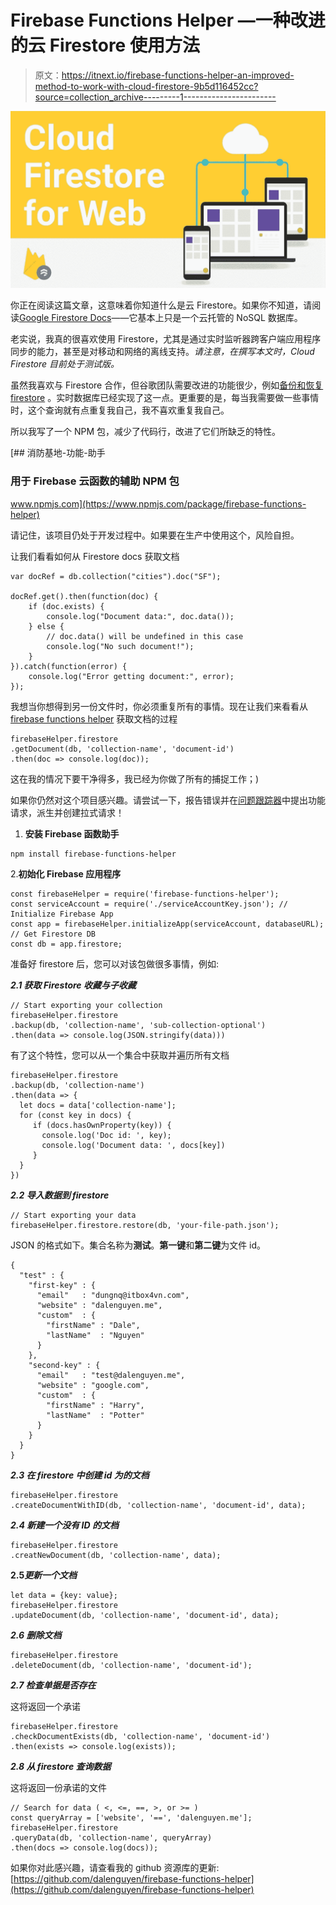 # Firebase Functions Helper —一种改进的云 Firestore 使用方法

> 原文：<https://itnext.io/firebase-functions-helper-an-improved-method-to-work-with-cloud-firestore-9b5d116452cc?source=collection_archive---------1----------------------->

![](img/7210971ba0ea87db28867e8f9e199fe4.png)

你正在阅读这篇文章，这意味着你知道什么是云 Firestore。如果你不知道，请阅读[Google Firestore Docs](https://firebase.google.com/docs/firestore/)——它基本上只是一个云托管的 NoSQL 数据库。

老实说，我真的很喜欢使用 Firestore，尤其是通过实时监听器跨客户端应用程序同步的能力，甚至是对移动和网络的离线支持。*请注意，在撰写本文时，Cloud Firestore 目前处于测试版。*

虽然我喜欢与 Firestore 合作，但谷歌团队需要改进的功能很少，例如[备份和恢复 firestore](https://github.com/dalenguyen/firestore-backup-restore) 。实时数据库已经实现了这一点。更重要的是，每当我需要做一些事情时，这个查询就有点重复我自己，我不喜欢重复我自己。

所以我写了一个 NPM 包，减少了代码行，改进了它们所缺乏的特性。

[](https://www.npmjs.com/package/firebase-functions-helper) [## 消防基地-功能-助手

### 用于 Firebase 云函数的辅助 NPM 包

www.npmjs.com](https://www.npmjs.com/package/firebase-functions-helper) 

请记住，该项目仍处于开发过程中。如果要在生产中使用这个，风险自担。

让我们看看如何从 Firestore docs 获取文档

```
var docRef = db.collection("cities").doc("SF");

docRef.get().then(function(doc) {
    if (doc.exists) {
        console.log("Document data:", doc.data());
    } else {
        // doc.data() will be undefined in this case
        console.log("No such document!");
    }
}).catch(function(error) {
    console.log("Error getting document:", error);
});
```

我想当你想得到另一份文件时，你必须重复所有的事情。现在让我们来看看从 [firebase functions helper](https://github.com/dalenguyen/firebase-functions-helper) 获取文档的过程

```
firebaseHelper.firestore
.getDocument(db, 'collection-name', 'document-id')
.then(doc => console.log(doc));
```

这在我的情况下要干净得多，我已经为你做了所有的捕捉工作；)

如果你仍然对这个项目感兴趣。请尝试一下，报告错误并在[问题跟踪器](https://github.com/dalenguyen/firebase-functions-helper/issues)中提出功能请求，派生并创建拉式请求！

1.  **安装 Firebase 函数助手**

```
npm install firebase-functions-helper
```

2.**初始化 Firebase 应用程序**

```
const firebaseHelper = require('firebase-functions-helper'); 
const serviceAccount = require('./serviceAccountKey.json'); // Initialize Firebase App 
const app = firebaseHelper.initializeApp(serviceAccount, databaseURL); // Get Firestore DB 
const db = app.firestore;
```

准备好 firestore 后，您可以对该包做很多事情，例如:

***2.1 获取 Firestore 收藏与子收藏***

```
// Start exporting your collection 
firebaseHelper.firestore
.backup(db, 'collection-name', 'sub-collection-optional')
.then(data => console.log(JSON.stringify(data)))
```

有了这个特性，您可以从一个集合中获取并遍历所有文档

```
firebaseHelper.firestore
.backup(db, 'collection-name')
.then(data => {         
  let docs = data['collection-name'];     
  for (const key in docs) {         
     if (docs.hasOwnProperty(key)) {                         
       console.log('Doc id: ', key);             
       console.log('Document data: ', docs[key])                             
     }     
  } 
})
```

***2.2 导入数据到 firestore***

```
// Start exporting your data 
firebaseHelper.firestore.restore(db, 'your-file-path.json');
```

JSON 的格式如下。集合名称为**测试**。**第一键**和**第二键**为文件 id。

```
{
  "test" : {
    "first-key" : {
      "email"   : "dungnq@itbox4vn.com",
      "website" : "dalenguyen.me",
      "custom"  : {
        "firstName" : "Dale",
        "lastName"  : "Nguyen"
      }
    },
    "second-key" : {
      "email"   : "test@dalenguyen.me",
      "website" : "google.com",
      "custom"  : {
        "firstName" : "Harry",
        "lastName"  : "Potter"
      }
    }
  }
}
```

***2.3 在 firestore 中创建 id 为的文档***

```
firebaseHelper.firestore
.createDocumentWithID(db, 'collection-name', 'document-id', data);
```

***2.4 新建一个没有 ID 的文档***

```
firebaseHelper.firestore
.creatNewDocument(db, 'collection-name', data);
```

**2.5*更新一个文档***

```
let data = {key: value}; 
firebaseHelper.firestore
.updateDocument(db, 'collection-name', 'document-id', data);
```

***2.6 删除文档***

```
firebaseHelper.firestore
.deleteDocument(db, 'collection-name', 'document-id');
```

***2.7 检查单据是否存在***

这将返回一个承诺<boolean></boolean>

```
firebaseHelper.firestore
.checkDocumentExists(db, 'collection-name', 'document-id')
.then(exists => console.log(exists));
```

***2.8 从 firestore 查询数据***

这将返回一份承诺<array>的文件</array>

```
// Search for data ( <, <=, ==, >, or >= ) 
const queryArray = ['website', '==', 'dalenguyen.me']; firebaseHelper.firestore
.queryData(db, 'collection-name', queryArray)
.then(docs => console.log(docs));
```

如果你对此感兴趣，请查看我的 github 资源库的更新:[https://github.com/dalenguyen/firebase-functions-helper](https://github.com/dalenguyen/firebase-functions-helper)